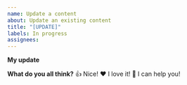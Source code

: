```yaml
---
name: Update a content
about: Update an existing content
title: "[UPDATE]"
labels: In progress
assignees:
---
```


**My update**
<!--
Hello 👋 Thank you for submitting a topic.

Before you start, please make sure your issue is understandable and reproducible.
To make your issue readable make sure you use valid Markdown syntax.

Please describe your modifications.
-->

**What do you all think?**
👍 Nice!
❤️ I love it!
🚀 I can help you!
